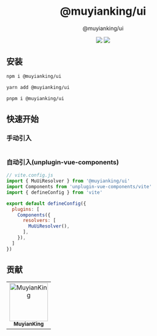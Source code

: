 <h1 align="center">@muyianking/ui</h1>

<p align="center">
@muyianking/ui
</p>

<p align="center">
  <a target="_blank" href="https://www.npmjs.com/package/@muyianking/ui" style="text-decoration: none;"><img  src="https://img.shields.io/npm/v/%40muyianking%2Fui"/></a>
  <a target="_blank" href="https://www.npmjs.com/package/@muyianking/ui" style="text-decoration: none;"><img  src="https://img.shields.io/npm/dm/%40muyianking%2Fui"/></a>
</p>

## 安装

```bash
npm i @muyianking/ui
```

```bash
yarn add @muyianking/ui
```

```bash
pnpm i @muyianking/ui
```

## 快速开始

### 手动引入

```js

```

### 自动引入(unplugin-vue-components)

```js
// vite.config.js
import { MuUiResolver } from '@muyianking/ui'
import Components from 'unplugin-vue-components/vite'
import { defineConfig } from 'vite'

export default defineConfig({
  plugins: [
    Components({
      resolvers: [
        MuUiResolver(),
      ],
    }),
  ]
})
```


## 贡献

<!-- readme: collaborators,contributors -start -->
<table>
	<tbody>
		<tr>
            <td align="center">
                <a href="https://github.com/MuyianKing">
                    <img src="https://avatars.githubusercontent.com/u/44827414?v=4" width="100;" alt="MuyianKing"/>
                    <br />
                    <sub><b>MuyianKing</b></sub>
                </a>
            </td>
		</tr>
	<tbody>
</table>
<!-- readme: collaborators,contributors -end -->
